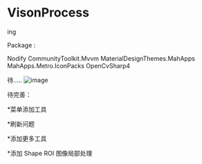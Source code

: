 # VisonProcess
ing

Package :

Nodify 
CommunityToolkit.Mvvm 
MaterialDesignThemes.MahApps 
MahApps.Metro.IconPacks 
OpenCvSharp4 



待.....
![image](https://user-images.githubusercontent.com/77535233/230025611-1963a135-8889-496b-8e89-7a6dfefefc44.png)


待完善：

*菜单添加工具

*刷新问题

*添加更多工具

*添加 Shape ROI 图像局部处理
